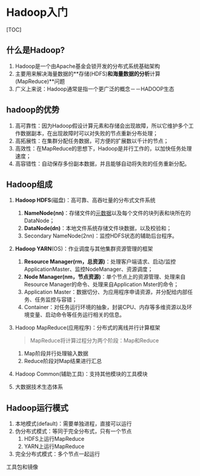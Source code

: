 # Hadoop入门

[TOC]

## 什么是Hadoop?

1. Hadoop是一个由Apache基金会锁开发的分布式系统基础架构
2. 主要用来解决海量数据的**存储(HDFS)**和海量数据的分析**计算(MapReduce)**问题
3. 广义上来说：Hadoop通常是指一个更广泛的概念－－HADOOP生态

## hadoop的优势

1. 高可靠性：因为Hadoop假设计算元素和存储会出现故障，所以它维护多个工作数据副本，在出现故障时可以对失败的节点重新分布处理；
2. 高拓展性：在集群分配任务数据，可方便的扩展数以千计的节点；
3. 高效性：在MapReduce的思想下，Hadoop是并行工作的，以加快任务处理速度；
4. 高容错性：自动保存多份副本数据，并且能够自动将失败的任务重新分配。

## Hadoop组成

1. **Hadoop HDFS**(磁盘)：高可靠、高吞吐量的分布式文件系统

   1. **NameNode(nn)**：存储文件的[元数据](<https://baike.baidu.com/item/%E5%85%83%E6%95%B0%E6%8D%AE>)以及每个文件的块列表和块所在的DataNode；
   2. **DataNode(dn)**：本地文件系统存储文件块数据，以及校验和；
   3. Secondary NameNode(2nn)：监控HDFS状态的辅助后台程序。

2. **Hadoop YARN**(OS)：作业调度与其他集群资源管理的框架

   1. **Resource Manager(rm，总资源)**：处理客户端请求、启动/监控ApplicationMaster、监控NodeManager、资源调度；
   2. **Node Manager(nm，节点资源)**：单个节点上的资源管理、处理来自Resource Manager的命令、处理来自Application Mster的命令；
   3. Application Master：数据切分、为应用程序申请资源，并分配给内部任务、任务监控与容错；
   4. Container：对任务运行环境的抽象，封装CPU、内存等多维资源以及环境变量、启动命令等任务运行相关的信息。

3. Hadoop MapReduce(应用程序)：分布式的离线并行计算框架

   > MapReduce将计算过程分为两个阶段：Map和Reduce

   1. Map阶段并行处理输入数据
   2. Reduce阶段对Map结果进行汇总

4. Hadoop Common(辅助工具)：支持其他模块的工具模块

5. 大数据技术生态体系

## Hadoop运行模式

1. 本地模式(default)：需要单独进程，直接可以运行
2. 伪分布式模式：等同于完全分布式，只有一个节点
   1. HDFS上运行MapReduce
   2. YARN上运行MapReduce
3. 完全分布式模式：多个节点一起运行

工具包和镜像